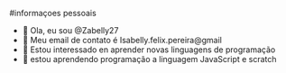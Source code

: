 #informaçoes pessoais 
- 👋 Ola, eu sou @Zabelly27
- 👀 Meu email de contato é Isabelly.felix.pereira@gmail
- 🌱 Estou interessado en aprender novas linguagens de programação
- 💞️ estou aprendendo programação  a linguagem JavaScript e scratch


